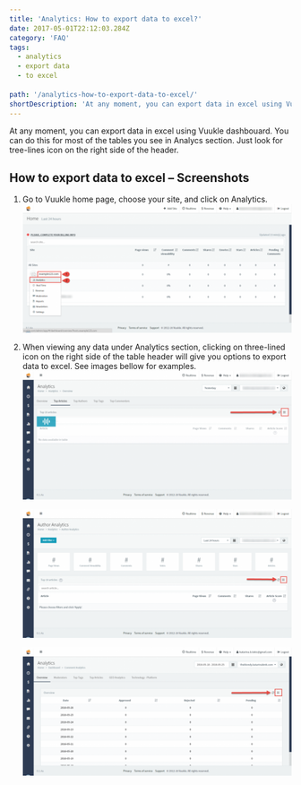 ```yaml
---
title: 'Analytics: How to export data to excel?'
date: 2017-05-01T22:12:03.284Z
category: 'FAQ'
tags:
  - analytics
  - export data
  - to excel

path: '/analytics-how-to-export-data-to-excel/'
shortDescription: 'At any moment, you can export data in excel using Vuukle dashbouard. '
---
```


At any moment, you can export data in excel using Vuukle dashbouard. You can do this for most of the tables you see in Analycs section. Just look for tree-lines icon on the right side of the header.

## How to export data to excel – Screenshots

1. Go to Vuukle home page, choose your site, and click on Analytics.
   ![export data to excel 01](./img-1.png)

2. When viewing any data under Analytics section, clicking on three-lined icon on the right side of the table header will give you options to export data to excel. See images bellow for examples. ![export data to excel 02](./img-2.png)

   ![export data to excel 03](./img-3.png)

   ![export data to excel 04](img-4.png)

   ​

   ​
